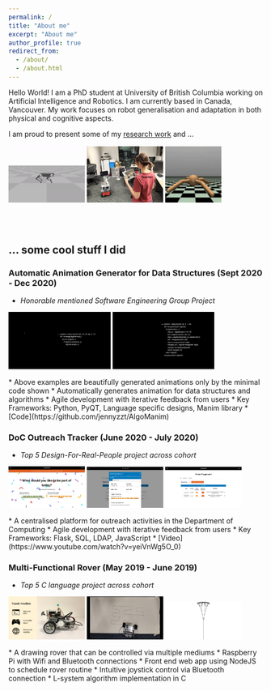 ```yaml
---
permalink: /
title: "About me"
excerpt: "About me"
author_profile: true
redirect_from: 
  - /about/
  - /about.html
---
```


Hello World! I am a PhD student at University of British Columbia working on Artificial Intelligence and Robotics. I am currently based in Canada, Vancouver. My work focuses on robot generalisation and adaptation in both physical and cognitive aspects.

I am proud to present some of my [research work](https://jennyzzt.github.io/publications/) and ...

<p float="left">
   <img src="./images/about0.gif" width="30%" />
   <img src="./images/about1.png" width="30%" />
   <img src="./images/about2.gif" width="22%" />
</p>

<br/><br/>

... some cool stuff I did
-----

### Automatic Animation Generator for Data Structures (Sept 2020 - Dec 2020)
* *Honorable mentioned Software Engineering Group Project*
<p float="left">
   <img src="./images/proj_algomanim0.gif" width="40%" />
   <img src="./images/proj_algomanim1.gif" width="40%" />
</p>
* Above examples are beautifully generated animations only by the minimal code shown
* Automatically generates animation for data structures and algorithms
* Agile development with iterative feedback from users
* Key Frameworks: Python, PyQT, Language specific designs, Manim library
* [Code](https://github.com/jennyzzt/AlgoManim)

### DoC Outreach Tracker (June 2020 - July 2020)
* *Top 5 Design-For-Real-People project across cohort*
<p float="left">
  <img src="./images/proj_web0.png" width="30%" />
  <img src="./images/proj_web1.png" width="30%" /> 
  <img src="./images/proj_web2.png" width="30%" /> 
</p>
* A centralised platform for outreach activities in the Department of Computing
* Agile development with iterative feedback from users
* Key Frameworks: Flask, SQL, LDAP, JavaScript
* [Video](https://www.youtube.com/watch?v=yeiVnWg5O_0)

### Multi-Functional Rover (May 2019 - June 2019)
* *Top 5 C language project across cohort*
<p float="left">
  <img src="./images/proj_rover0.png" width="30%" />
  <img src="./images/proj_rover1.png" width="30%" /> 
  <img src="./images/proj_rover2.gif" width="30%" /> 
</p>
* A drawing rover that can be controlled via multiple mediums
* Raspberry Pi with Wifi and Bluetooth connections
* Front end web app using NodeJS to schedule rover routine
* Intuitive joystick control via Bluetooth connection
* L-system algorithm implementation in C
